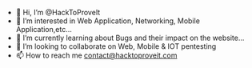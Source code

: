 - 👋 Hi, I’m @HackToProveIt
- 👀 I’m interested in Web Application, Networking, Mobile Application,etc... 
- 🌱 I’m currently learning about Bugs and their impact on the website...
- 💞️ I’m looking to collaborate on Web, Mobile & IOT pentesting
- 📫 How to reach me contact@hacktoproveit.com
<!---
HackToProveIt is a ✨ special ✨ repository because its `README.md` (this file) appears on your GitHub profile.
You can click the Preview link to take a look at your changes.
--->

